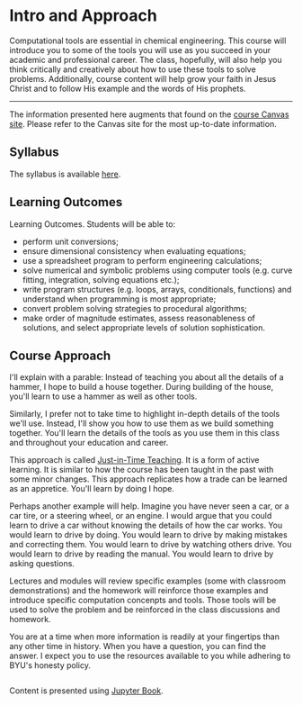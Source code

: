 # Intro and Approach

Computational tools are essential in chemical engineering.  This course will introduce you to some of the tools you will use as you succeed in your academic and professional career. The class, hopefully, will also help you think critically and creatively about how to use these tools to solve problems. Additionally, course content will help grow your faith in Jesus Christ and to follow His example and the words of His prophets.

---
The information presented here augments that found on the [course Canvas site](https://byui.instructure.com/courses/14908).  Please refer to the Canvas site for the most up-to-date information.

## Syllabus
The syllabus is available [here](https://byui.instructure.com/courses/14908/files/1047880/download?wrap=1).

## Learning Outcomes
Learning Outcomes. Students will be able to:
- perform unit conversions;
- ensure dimensional consistency when evaluating equations;
- use a spreadsheet program to perform engineering calculations;
- solve numerical and symbolic problems using computer tools (e.g. curve fitting, integration, solving equations etc.);
- write program structures (e.g. loops, arrays, conditionals, functions) and understand when programming is most appropriate;
- convert problem solving strategies to procedural algorithms;
- make order of magnitude estimates, assess reasonableness of solutions, and select appropriate levels of solution sophistication.

## Course Approach
I'll explain with a parable: Instead of teaching you about all the details of a hammer, I hope to build a house together. During building of the house, you'll learn to use a hammer as well as other tools.

Similarly, I prefer not to take time to highlight in-depth details of the tools we'll use. Instead, I'll show you how to use them as we build something together.  You'll learn the details of the tools as you use them in this class and throughout your education and career.

This approach is called [Just-in-Time Teaching](https://en.wikipedia.org/wiki/Just-in-time_teaching).  It is a form of active learning.  It is similar to how the course has been taught in the past with some minor changes. This approach replicates how a trade can be learned as an appretice.  You'll learn by doing I hope.

Perhaps another example will help. Imagine you have never seen a car, or a car tire, or a steering wheel, or an engine. I would argue that you could learn to drive a car without knowing the details of how the car works. You would learn to drive by doing. You would learn to drive by making mistakes and correcting them. You would learn to drive by watching others drive. You would learn to drive by reading the manual. You would learn to drive by asking questions.

Lectures and modules will review specific examples (some with classroom demonstrations) and the homework will reinforce those examples and introduce specific computation concenpts and tools. Those tools will be used to solve the problem and be reinforced in the class discussions and homework. 

You are at a time when more information is readily at your fingertips than any other time in history. When you have a question, you can find the answer. I expect you to use the resources available to you while adhering to BYU's honesty policy. 

```{tableofcontents}
```
Content is presented using [Jupyter Book](https://jupyterbook.org).